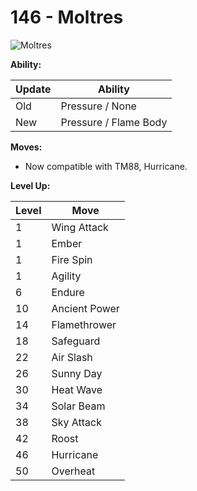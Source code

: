 # 146 - Moltres
![][146]

**Ability:**

Update | Ability
---    | ---
Old    | Pressure / None
New    | Pressure / Flame Body

**Moves:**

 - Now compatible with TM88, Hurricane.

**Level Up:**

Level | Move
---   | ---
  1   | Wing Attack
  1   | Ember
  1   | Fire Spin
  1   | Agility
  6   | Endure
 10   | Ancient Power
 14   | Flamethrower
 18   | Safeguard
 22   | Air Slash
 26   | Sunny Day
 30   | Heat Wave
 34   | Solar Beam
 38   | Sky Attack
 42   | Roost
 46   | Hurricane
 50   | Overheat



[146]: https://raw.githubusercontent.com/PokeAPI/sprites/master/sprites/pokemon/146.png "Moltres"
